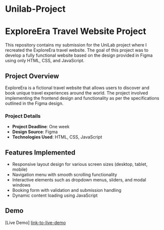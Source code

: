 # Unilab-Project

# ExploreEra Travel Website Project

This repository contains my submission for the UniLab project where I recreated the ExploreEra travel website. The goal of this project was to develop a fully functional website based on the design provided in Figma using only HTML, CSS, and JavaScript.

## Project Overview

ExploreEra is a fictional travel website that allows users to discover and book unique travel experiences around the world. The project involved implementing the frontend design and functionality as per the specifications outlined in the Figma design.

### Project Details

- **Project Deadline**: One week
- **Design Source**: Figma
- **Technologies Used**: HTML, CSS, JavaScript

## Features Implemented

- Responsive layout design for various screen sizes (desktop, tablet, mobile)
- Navigation menu with smooth scrolling functionality
- Interactive elements such as dropdown menus, sliders, and modal windows
- Booking form with validation and submission handling
- Dynamic content loading using JavaScript

## Demo

[Live Demo] [link-to-live-demo](https://anzori-pr.github.io/Unilab-Project/Home/index.html)


